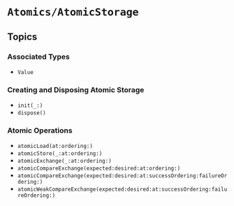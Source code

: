 # ``Atomics/AtomicStorage``

## Topics

### Associated Types

- ``Value``

### Creating and Disposing Atomic Storage

- ``init(_:)``
- ``dispose()``

### Atomic Operations

- ``atomicLoad(at:ordering:)``
- ``atomicStore(_:at:ordering:)``
- ``atomicExchange(_:at:ordering:)``
- ``atomicCompareExchange(expected:desired:at:ordering:)``
- ``atomicCompareExchange(expected:desired:at:successOrdering:failureOrdering:)``
- ``atomicWeakCompareExchange(expected:desired:at:successOrdering:failureOrdering:)``
